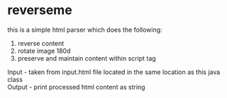# reverseme
 this is a simple html parser which does the following:
 1. reverse content
 2. rotate image 180d
 3. preserve and maintain content within script tag
  
 Input - taken from input.html file located in the same location as this java class\
 Output - print processed html content as string